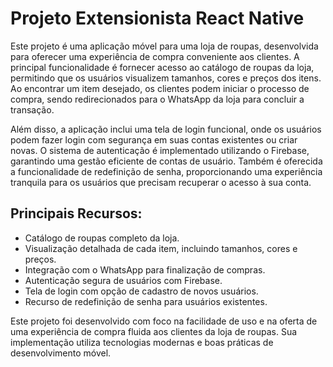 # Projeto Extensionista React Native

Este projeto é uma aplicação móvel para uma loja de roupas, desenvolvida para oferecer uma experiência de compra conveniente aos clientes. A principal funcionalidade é fornecer acesso ao catálogo de roupas da loja, permitindo que os usuários visualizem tamanhos, cores e preços dos itens. Ao encontrar um item desejado, os clientes podem iniciar o processo de compra, sendo redirecionados para o WhatsApp da loja para concluir a transação.

Além disso, a aplicação inclui uma tela de login funcional, onde os usuários podem fazer login com segurança em suas contas existentes ou criar novas. O sistema de autenticação é implementado utilizando o Firebase, garantindo uma gestão eficiente de contas de usuário. Também é oferecida a funcionalidade de redefinição de senha, proporcionando uma experiência tranquila para os usuários que precisam recuperar o acesso à sua conta.

## Principais Recursos:

- Catálogo de roupas completo da loja.
- Visualização detalhada de cada item, incluindo tamanhos, cores e preços.
- Integração com o WhatsApp para finalização de compras.
- Autenticação segura de usuários com Firebase.
- Tela de login com opção de cadastro de novos usuários.
- Recurso de redefinição de senha para usuários existentes.

Este projeto foi desenvolvido com foco na facilidade de uso e na oferta de uma experiência de compra fluida aos clientes da loja de roupas. Sua implementação utiliza tecnologias modernas e boas práticas de desenvolvimento móvel.
